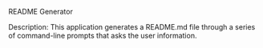 README Generator

Description: This application generates a README.md file through a series of command-line prompts that asks the user information.
